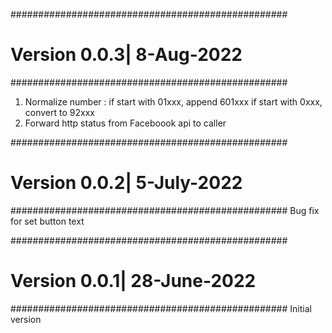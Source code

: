 ##################################################
# Version 0.0.3| 8-Aug-2022
##################################################
1. Normalize number : 
	if start with 01xxx, append 601xxx
	if start with 0xxx, convert to 92xxx
2. Forward http status from Faceboook api to caller
	
	
##################################################
# Version 0.0.2| 5-July-2022
##################################################
Bug fix for set button text


##################################################
# Version 0.0.1| 28-June-2022
##################################################
Initial version
